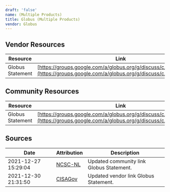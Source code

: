 ```yaml
---
draft: 'false'
name: (Multiple Products)
title: Globus (Multiple Products)
vendor: Globus
---
```


## Vendor Resources
| Resource | Link |
| --- | --- |
| Globus Statement | [https://groups.google.com/a/globus.org/g/discuss/c/FJK0q0NoUC4](https://groups.google.com/a/globus.org/g/discuss/c/FJK0q0NoUC4) |

## Community Resources
| Resource | Link |
| --- | --- |
| Globus Statement | [https://groups.google.com/a/globus.org/g/discuss/c/FJK0q0NoUC4](https://groups.google.com/a/globus.org/g/discuss/c/FJK0q0NoUC4) |


## Sources
| Date | Attribution | Description |
| --- | --- | --- |
| 2021-12-27 15:29:04 | [NCSC-NL](https://github.com/NCSC-NL/log4shell/blob/main/software/README.md) | Updated community link Globus Statement.  |
| 2021-12-30 21:31:50 | [CISAGov](https://raw.githubusercontent.com/cisagov/log4j-affected-db/develop/README.md) | Updated vendor link Globus Statement.  |
